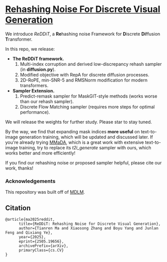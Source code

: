# [Rehashing Noise For Discrete Visual Generation](http://arxiv.org/abs/2505.19656)

We introduce *ReDDiT*, a **Re**hashing noise Framework for **D**iscrete **Di**ffusion **T**ransformer.

In this repo, we release:
* **The ReDDiT framework.**
  1. Multi-index corruption and derived low-discrepancy rehash sampler (in **diffusion.py**). 
  2. Modified objective with RepA for discrete diffusion processes.
  3. 2D-RoPE, min-SNR-5 and RMSNorm modification for modern transformers.
* **Sampler Extension.**
  1. Predict-remask sampler for MaskGIT-style methods (works worse than our rehash sampler).
  2. Discrete Flow Matching sampler (requires more steps for optimal performance).

We will release the weights for further study. Please star to stay tuned.

By the way, we find that expanding mask indices **more useful** on text-to-image generation training, which will be updated and discussed later. If you're already trying [MMaDA](https://github.com/Gen-Verse/MMaDA), which is a great work with extensive text-to-image training, try to replace its *t2i_generate* sampler with ours, which works better and more efficiently!

If you find our rehashing noise or proposed sampler helpful, please cite our work, thanks!

### Acknowledgements
This repository was built off of [MDLM](https://github.com/kuleshov-group/mdlm).

## Citation
```
@article{ma2025reddit,
      title={ReDDiT: Rehashing Noise for Discrete Visual Generation}, 
      author={Tianren Ma and Xiaosong Zhang and Boyu Yang and Junlan Feng and Qixiang Ye},
      year={2025},
      eprint={2505.19656},
      archivePrefix={arXiv},
      primaryClass={cs.CV}
}
```
